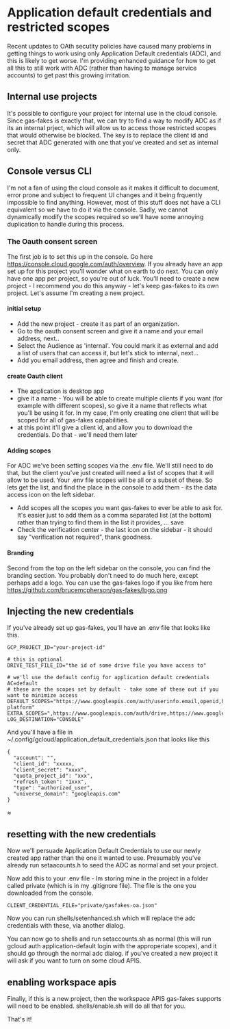 # Application default credentials and restricted scopes

Recent updates to OAth secutity policies have caused many problems in getting things to work using only Application Default credentials (ADC), and this is likely to get worse. I'm providing enhanced guidance for how to get all this to still work with ADC (rather than having to manage service accounts) to get past this growing irritation.

## Internal use projects

It's possible to configure your project for internal use in the cloud console. Since gas-fakes is exactly that, we can try to find a way to modify ADC as if its an internal prject, which will allow us to access those restricted scopes that would otherwise be blocked. The key is to replace the client id and secret that ADC generated with one that you've created and set as internal only.

## Console versus CLI

I'm not a fan of using the cloud console as it makes it difficult to document, error prone and subject to frequent UI changes and it being frquently impossible to find anything. However, most of this stuff does not have a CLI equivalent so we have to do it via the console. Sadly, we cannot dynamically modify the scopes required so we'll have some annoying duplication to handle during this process.

### The Oauth consent screen

The first job is to set this up in the console. Go here https://console.cloud.google.com/auth/overview. If you already have an app set up for this project you'll wonder what on earth to do next. You can only have one app per project, so you're out of luck. You'll need to create a new project - I recommend you do this anyway - let's keep gas-fakes to its own project. Let's assume I'm creating a new project. 

#### initial setup

- Add the new project - create it as part of an organization. 
- Go to the oauth consent screen and give it a name and your email address, next..
- Select the Audience as 'internal'. You could mark it as external and add a list of users that can access it, but let's stick to internal, next...
- Add you email address, then agree and finish and create.

#### create Oauth client

- The application is desktop app
- give it a name - You will be able to create multiple clients if you want (for example with different scopes), so give it a name that reflects what you'll be using it for. In my case, I'm only creating one client that will be scoped for all of gas-fakes capabilities.
- at this point it'll give a client id, and allow you to download the credentials. Do that - we'll need them later

#### Adding scopes

For ADC we've been setting scopes via the .env file. We'll still need to do that, but the client you've just created will need a list of scopes that it will allow to be used. Your .env file scopes will be all or a subset of these. So lets get the list, and find the place in the console to add them - its the data access icon on the left sidebar. 
- Add scopes all the scopes you want gas-fakes to ever be able to ask for. It's easier just to add them as a comma separated list (at the bottom) rather than trying to find them in the list it provides, ... save 
- Check the verification center - the last icon on the sidebar - it should say "verification not required", thank goodness.

#### Branding

Second from the top on the left sidebar on the console, you can find the branding section. You probably don't need to do much here, except perhaps add a logo. You can use the gas-fakes logo if you like from here https://github.com/brucemcpherson/gas-fakes/logo.png

## Injecting the new credentials

If you've already set up  gas-fakes, you'll have an .env file that looks like this.

````
GCP_PROJECT_ID="your-project-id"

# this is optional 
DRIVE_TEST_FILE_ID="the id of some drive file you have access to"

# we'll use the default config for application default credentials
AC=default
# these are the scopes set by default - take some of these out if you want to minimize access
DEFAULT_SCOPES="https://www.googleapis.com/auth/userinfo.email,openid,https://www.googleapis.com/auth/cloud-platform"
EXTRA_SCOPES=",https://www.googleapis.com/auth/drive,https://www.googleapis.com/auth/spreadsheets,https://www.googleapis.com/auth/gmail.labels"
LOG_DESTINATION="CONSOLE"

````

And you'll have a file in  ~/.config/gcloud/application_default_credentials.json that looks like this
````
{
  "account": "",
  "client_id": "xxxxx,
  "client_secret": "xxxx",
  "quota_project_id": "xxx",
  "refresh_token": "1xxx",
  "type": "authorized_user",
  "universe_domain": "googleapis.com"
}
````
≈


## resetting with the new credentials

Now we'll persuade Application Default Credentials to use our newly created app rather than the one it wanted to use. Presumably you've already run setaacounts.h to seed the ADC as normal and set your project. 

Now add this to your .env file - Im storing mine in the project in a folder called private (which is in my .gitignore file). The file is the one you downloaded from the console.

````
CLIENT_CREDENTIAL_FILE="private/gasfakes-oa.json"
````

Now you can run shells/setenhanced.sh which will replace the adc credentials with these, via another dialog.

You can now go to shells and run setaccounts.sh as normal (this will run gcloud auth application-default login with the approperiate scopes), and it should go through the normal adc dialog. if you've created a new project it will ask if you want to turn on some cloud APIS.

## enabling workspace apis

Finally, if this is a new project, then the workspace APIS gas-fakes supports will need to be enabled. shells/enable.sh will do all that for you.

That's it! 